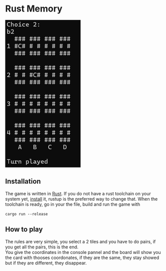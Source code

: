 # Rust Memory

![image](image.png)

## Installation

The game is written in [Rust](https://www.rust-lang.org). If you do not have a rust toolchain on your system 
yet, [install](https://www.rust-lang.org/tools/install) it, rustup is the preferred way to change that. When the toolchain is ready, go in your the file, build and run the
game with

    cargo run --release
    

## How to play

The rules are very simple, you select a 2 tiles and you have to do pairs, if you get all the pairs, this is the end. <br>
You give the coordinates in the console pannel and the board will show you the card with thooses coordonates, if they are the same, they stay showed but if they are different, they disappear. <br>
